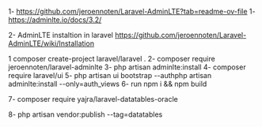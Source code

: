  1- https://github.com/jeroennoten/Laravel-AdminLTE?tab=readme-ov-file
1- https://adminlte.io/docs/3.2/

2- AdminLTE instaltion in laravel
   https://github.com/jeroennoten/Laravel-AdminLTE/wiki/Installation

1 composer create-project laravel/laravel .
2- composer require jeroennoten/laravel-adminlte
3- php artisan adminlte:install
4- composer require laravel/ui
5- php artisan ui bootstrap --authphp artisan adminlte:install --only=auth_views
6- run npm i && npm build


7- composer require yajra/laravel-datatables-oracle

8- php artisan vendor:publish --tag=datatables
